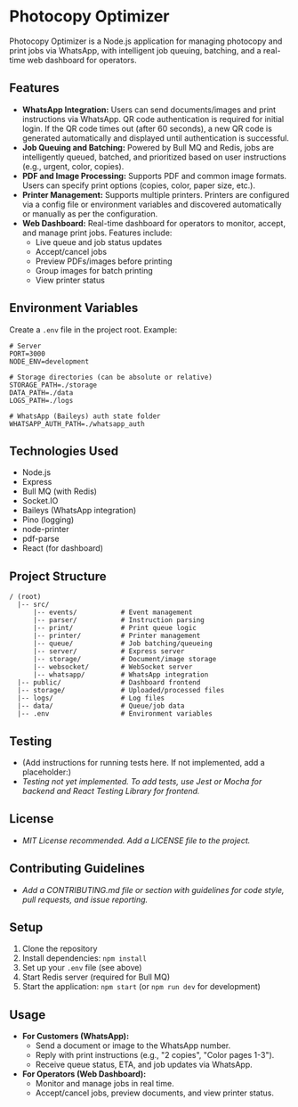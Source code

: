 # Photocopy Optimizer

Photocopy Optimizer is a Node.js application for managing photocopy and print jobs via WhatsApp, with intelligent job queuing, batching, and a real-time web dashboard for operators.

## Features
- **WhatsApp Integration:** Users can send documents/images and print instructions via WhatsApp. QR code authentication is required for initial login. If the QR code times out (after 60 seconds), a new QR code is generated automatically and displayed until authentication is successful.
- **Job Queuing and Batching:** Powered by Bull MQ and Redis, jobs are intelligently queued, batched, and prioritized based on user instructions (e.g., urgent, color, copies).
- **PDF and Image Processing:** Supports PDF and common image formats. Users can specify print options (copies, color, paper size, etc.).
- **Printer Management:** Supports multiple printers. Printers are configured via a config file or environment variables and discovered automatically or manually as per the configuration.
- **Web Dashboard:** Real-time dashboard for operators to monitor, accept, and manage print jobs. Features include:
  - Live queue and job status updates
  - Accept/cancel jobs
  - Preview PDFs/images before printing
  - Group images for batch printing
  - View printer status

## Environment Variables
Create a `.env` file in the project root. Example:
```
# Server
PORT=3000
NODE_ENV=development

# Storage directories (can be absolute or relative)
STORAGE_PATH=./storage
DATA_PATH=./data
LOGS_PATH=./logs

# WhatsApp (Baileys) auth state folder
WHATSAPP_AUTH_PATH=./whatsapp_auth
```

## Technologies Used
- Node.js
- Express
- Bull MQ (with Redis)
- Socket.IO
- Baileys (WhatsApp integration)
- Pino (logging)
- node-printer
- pdf-parse
- React (for dashboard)

## Project Structure
```
/ (root)
  |-- src/
      |-- events/           # Event management
      |-- parser/           # Instruction parsing
      |-- print/            # Print queue logic
      |-- printer/          # Printer management
      |-- queue/            # Job batching/queueing
      |-- server/           # Express server
      |-- storage/          # Document/image storage
      |-- websocket/        # WebSocket server
      |-- whatsapp/         # WhatsApp integration
  |-- public/               # Dashboard frontend
  |-- storage/              # Uploaded/processed files
  |-- logs/                 # Log files
  |-- data/                 # Queue/job data
  |-- .env                  # Environment variables
```

## Testing
- (Add instructions for running tests here. If not implemented, add a placeholder:)
- _Testing not yet implemented. To add tests, use Jest or Mocha for backend and React Testing Library for frontend._

## License
- _MIT License recommended. Add a LICENSE file to the project._

## Contributing Guidelines
- _Add a CONTRIBUTING.md file or section with guidelines for code style, pull requests, and issue reporting._

## Setup
1. Clone the repository
2. Install dependencies: `npm install`
3. Set up your `.env` file (see above)
4. Start Redis server (required for Bull MQ)
5. Start the application: `npm start` (or `npm run dev` for development)

## Usage
- **For Customers (WhatsApp):**
  - Send a document or image to the WhatsApp number.
  - Reply with print instructions (e.g., "2 copies", "Color pages 1-3").
  - Receive queue status, ETA, and job updates via WhatsApp.
- **For Operators (Web Dashboard):**
  - Monitor and manage jobs in real time.
  - Accept/cancel jobs, preview documents, and view printer status. 